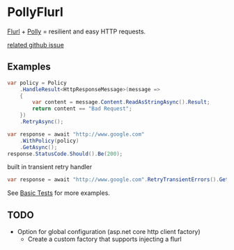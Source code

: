# PollyFlurl

[Flurl](https://flurl.dev/) + [Polly](http://www.thepollyproject.org/) = resilient and easy HTTP requests.

[related github issue](https://github.com/tmenier/Flurl/issues/346)

## Examples


```cs
var policy = Policy
    .HandleResult<HttpResponseMessage>(message =>
    {
        var content = message.Content.ReadAsStringAsync().Result;
        return content == "Bad Request";
    })
    .RetryAsync();

var response = await "http://www.google.com"
    .WithPolicy(policy)
    .GetAsync();
response.StatusCode.Should().Be(200);

```
built in transient retry handler
```cs
var response = await "http://www.google.com".RetryTransientErrors().GetAsync();
```

See [Basic Tests](./Test/BasicTests.cs) for more examples.

## TODO

- Option for global configuration (asp.net core http client factory)
    - Create a custom factory that supports injecting a flurl 